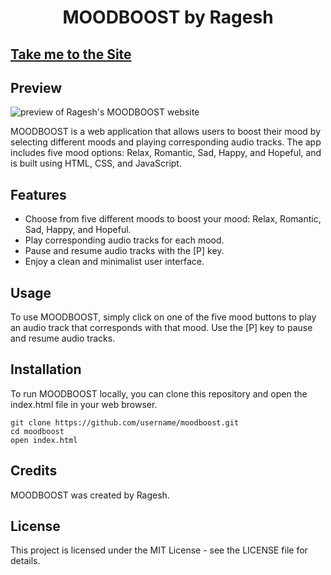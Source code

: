 
<html>


<body>
	<h1 align='center'>MOODBOOST by Ragesh</h1>
	
<h2>
  <a href="https://ezhillragesh.github.io/moodboost/">Take me to the Site</a>
</h2>
<h2>Preview</h2>
<img src="https://github.com/ezhillragesh/moodboost/assets/84183052/f25d37b2-40f9-47c7-a629-d8f6f5dbd1be" alt="preview of Ragesh's MOODBOOST website"> 
	<p>MOODBOOST is a web application that allows users to boost their mood by selecting different moods and playing corresponding audio tracks. The app includes five mood options: Relax, Romantic, Sad, Happy, and Hopeful, and is built using HTML, CSS, and JavaScript.</p>
	<h2>Features</h2>
	<ul>
		<li>Choose from five different moods to boost your mood: Relax, Romantic, Sad, Happy, and Hopeful.</li>
		<li>Play corresponding audio tracks for each mood.</li>
		<li>Pause and resume audio tracks with the [P] key.</li>
		<li>Enjoy a clean and minimalist user interface.</li>
	</ul>
	<h2>Usage</h2>
	<p>To use MOODBOOST, simply click on one of the five mood buttons to play an audio track that corresponds with that mood. Use the [P] key to pause and resume audio tracks.</p>
	<h2>Installation</h2>
	<p>To run MOODBOOST locally, you can clone this repository and open the index.html file in your web browser.</p>
	<pre><code>git clone https://github.com/username/moodboost.git
cd moodboost
open index.html</code></pre>
	<h2>Credits</h2>
	<p>MOODBOOST was created by Ragesh.</p>
	<h2>License</h2>
	<p>This project is licensed under the MIT License - see the LICENSE file for details.</p>
 
</body>
</html>

